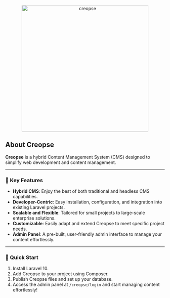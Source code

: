 <p align="center"><a href="#" target="_blank"><img src="https://github.com/user-attachments/assets/a732ec54-566e-43d0-89e3-4a168fa526de" width="400" alt="creopse"></a></p>

## About Creopse

**Creopse** is a hybrid Content Management System (CMS) designed to simplify web development and content management.

---

### 🌟 Key Features  

- **Hybrid CMS**: Enjoy the best of both traditional and headless CMS capabilities.  
- **Developer-Centric**: Easy installation, configuration, and integration into existing Laravel projects.  
- **Scalable and Flexible**: Tailored for small projects to large-scale enterprise solutions.  
- **Customizable**: Easily adapt and extend Creopse to meet specific project needs.  
- **Admin Panel**: A pre-built, user-friendly admin interface to manage your content effortlessly.  

---

### 🔗 Quick Start  

1. Install Laravel 10.  
2. Add Creopse to your project using Composer.  
3. Publish Creopse files and set up your database.  
4. Access the admin panel at `/creopse/login` and start managing content effortlessly!  
